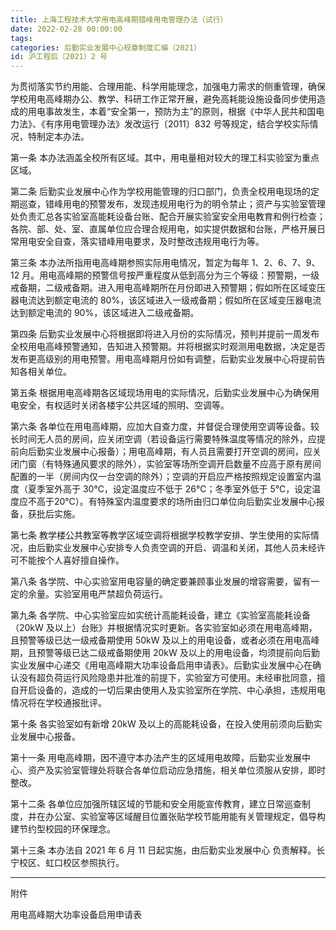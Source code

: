 ```yaml
---
title: 上海工程技术大学用电高峰期错峰用电管理办法（试行）
date: 2022-02-28 00:00:00
tags: 
categories: 后勤实业发展中心规章制度汇编（2021）
id: 沪工程后〔2021〕2 号
---
```


为贯彻落实节约用能、合理用能、科学用能理念，加强电力需求的侧重管理，确保学校用电高峰期办公、教学、科研工作正常开展，避免高耗能设施设备同步使用造成的用电事故发生，本着“安全第一，预防为主”的原则，根据《中华人民共和国电力法》、《有序用电管理办法》发改运行〔2011〕832 号等规定，结合学校实际情况，特制定本办法。

第一条 本办法涵盖全校所有区域。其中，用电量相对较大的理工科实验室为重点区域。

第二条 后勤实业发展中心作为学校用能管理的归口部门，负责全校用电现场的定期巡查，错峰用电的预警发布，发现违规用电行为的明令禁止；资产与实验室管理处负责汇总各实验室高能耗设备台账、配合开展实验室安全用电教育和例行检查；各院、部、处、室、直属单位应合理合规用电，如实提供数据和台账，严格开展日常用电安全自查，落实错峰用电要求，及时整改违规用电行为等。

第三条 本办法所指用电高峰期参照实际用电情况，暂定为每年 1、2、6、7、9、12 月。用电高峰期的预警信号按严重程度从低到高分为三个等级：预警期，一级戒备期，二级戒备期。进入用电高峰期所在月份即进入预警期；假如所在区域变压器电流达到额定电流的 80%，该区域进入一级戒备期；假如所在区域变压器电流达到额定电流的 90%，该区域进入二级戒备期。

第四条 后勤实业发展中心将根据即将进入月份的实际情况，预判并提前一周发布全校用电高峰预警通知，告知进入预警期。并将根据实时观测用电数据，决定是否发布更高级别的用电预警。用电高峰期月份如有调整，后勤实业发展中心将提前告知各相关单位。

第五条 根据用电高峰期各区域现场用电的实际情况，后勤实业发展中心为确保用电安全，有权适时关闭各楼宇公共区域的照明、空调等。

第六条 各单位在用电高峰期，应加大自查力度，并督促合理使用空调等设备。较长时间无人员的房间，应关闭空调（若设备运行需要特殊温度等情况的除外，应提前向后勤实业发展中心报备）；用电高峰期，有人员且需要打开空调的房间，应关闭门窗（有特殊通风要求的除外），实验室等场所空调开启数量不应高于原有房间配置的一半（房间内仅一台空调的除外）；空调的开启应严格按照规定设置室内温度（夏季室外高于 30℃，设定温度应不低于 26℃；冬季室外低于 5℃，设定温度应不高于20℃）。有特殊室内温度要求的场所由归口单位向后勤实业发展中心报备，获批后实施。

第七条 教学楼公共教室等教学区域空调将根据学校教学安排、学生使用的实际情况，由后勤实业发展中心安排专人负责空调的开启、调温和关闭，其他人员未经许可不能按个人喜好擅自操作。

第八条 各学院、中心实验室用电容量的确定要兼顾事业发展的增容需要，留有一定的余量。实验室用电严禁超负荷运行。

第九条 各学院、中心实验室应如实统计高能耗设备，建立《实验室高能耗设备（20kW 及以上）台账》并根据情况实时更新。各实验室如必须在用电高峰期，且预警等级已达一级戒备期使用 50kW 及以上的用电设备，或者必须在用电高峰期，且预警等级已达二级戒备期使用 20kW 及以上的用电设备，均须提前向后勤实业发展中心递交《用电高峰期大功率设备启用申请表》。后勤实业发展中心在确认没有超负荷运行风险隐患并批准的前提下，实验室方可使用。未经审批同意，擅自开启设备的，造成的一切后果由使用人及实验室所在学院、中心承担，违规用电情况将在学校通报批评。

第十条 各实验室如有新增 20kW 及以上的高能耗设备，在投入使用前须向后勤实业发展中心报备。

第十一条 用电高峰期，因不遵守本办法产生的区域用电故障，后勤实业发展中心、资产及实验室管理处将联合各单位启动应急措施，相关单位须服从安排，即时整改。

第十二条 各单位应加强所辖区域的节能和安全用能宣传教育，建立日常巡查制度，并在办公室、实验室等区域醒目位置张贴学校节能用能有关管理规定，倡导构建节约型校园的环保理念。

第十三条 本办法自 2021 年 6 月 11 日起实施，由后勤实业发展中心
负责解释。长宁校区、虹口校区参照执行。

---

附件

用电高峰期大功率设备启用申请表
